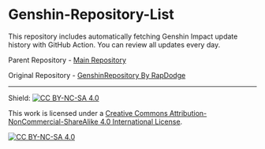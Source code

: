 # Genshin-Repository-List
This repository includes automatically fetching Genshin Impact update history with GitHub Action. You can review all updates every day.

Parent Repository - [Main Repository](https://github.com/JRSKelvin/GenshinRepository)

Original Repository - [GenshinRepository By RapDodge](https://github.com/rapdodge/GenshinRepository)

<hr>

Shield: [![CC BY-NC-SA 4.0][cc-by-nc-sa-shield]][cc-by-nc-sa]

This work is licensed under a
[Creative Commons Attribution-NonCommercial-ShareAlike 4.0 International License][cc-by-nc-sa].

[![CC BY-NC-SA 4.0][cc-by-nc-sa-image]][cc-by-nc-sa]

[cc-by-nc-sa]: http://creativecommons.org/licenses/by-nc-sa/4.0/
[cc-by-nc-sa-image]: https://licensebuttons.net/l/by-nc-sa/4.0/88x31.png
[cc-by-nc-sa-shield]: https://img.shields.io/badge/License-CC%20BY--NC--SA%204.0-lightgrey.svg

